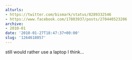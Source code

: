 ```yaml
---
alturls:
- https://twitter.com/bismark/status/8289332546
- https://www.facebook.com/17803937/posts/270440523206
archive:
- 2010-01
date: '2010-01-27T18:47:37+00:00'
slug: '1264618057'
---
```


still would rather use a laptop I think...


